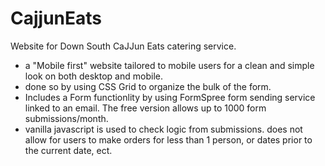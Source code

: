 # CajjunEats
Website for Down South CaJJun Eats catering service. 
* a "Mobile first" website tailored to mobile users for a clean and simple look on both desktop and mobile. 
* done so by using CSS Grid to organize the bulk of the form. 
* Includes a Form functionlity by using FormSpree form sending service linked to an email. The free version allows up to 1000 form submissions/month. 
* vanilla javascript is used to check logic from submissions. does not allow for users to make orders for less than 1 person, or dates prior to the current date, ect.